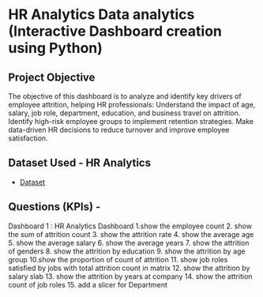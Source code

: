 # HR Analytics Data analytics (Interactive Dashboard creation using Python)
## Project Objective
The objective of this dashboard is to analyze and identify key drivers of employee attrition, helping HR professionals:
Understand the impact of age, salary, job role, department, education, and business travel on attrition.
Identify high-risk employee groups to implement retention strategies.
Make data-driven HR decisions to reduce turnover and improve employee satisfaction.

## Dataset Used - HR Analytics
- <a href="https://github.com/nehaS785/Power-BI-Dashboard-Project/blob/main/HR_Analytics.csv">Dataset<a>

## Questions  (KPIs) -
Dashboard 1 : HR Analytics Dashboard
1.show the employee count
2. show the sum of attrition count
3. show the attrition rate 
4. show the average age 
5. show the average salary
6. show the average years
7. show the attrition of genders
8. show the attrition by education
9. show the attrition by age group
10.show the proportion of count of attrition
11. show job roles satisfied by jobs with total attrition count in matrix
12. show the attrition by salary slab
13. show the attrition by years at company
14. show the attrition count of job roles
15. add a slicer for Department


